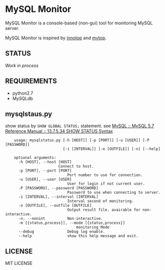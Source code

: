 MySQL Monitor
=============

MySQL Monitor is a console-based (non-gui) tool for monitoring MySQL server.

MySQL Monitor is inspired by [innotop](https://code.google.com/p/innotop/) and [mytop](http://jeremy.zawodny.com/mysql/mytop/).

STATUS
------
*Work in process*

REQUIREMENTS
------------

- python2.7
- MySQLdb

mysqlstaus.py
-------------
show status by `SHOW GLOBAL STATUS;` statement.
see [MySQL :: MySQL 5.7 Reference Manual :: 13.7.5.34 SHOW STATUS Syntax](http://dev.mysql.com/doc/refman/5.7/en/show-status.html)

```
    usage: mysqlstatus.py [-h [HOST]] [-p [PORT]] [-u [USER]] [-P [PASSWORD]]
                          [-i [INTERVAL]] [-o [OUTFILE]] [-n] [--help]

    optional arguments:
      -h [HOST], --host [HOST]
                        Connect to host.
      -p [PORT], --port [PORT]
                            Port number to use for connection.
      -u [USER], --user [USER]
                            User for login if not current user.
      -P [PASSWORD], --password [PASSWORD]
                            Password to use when connecting to server.
      -i [INTERVAL], --interval [INTERVAL]
                            Interval second of monitoring.
      -o [OUTFILE], --outfile [OUTFILE]
                            Output result file. avairable for non-interactive.
      -n, --nonint          Non-interactive.
      -m [{status,process}], --mode [{status,process}]
                                monitoring Mode
      --debug               Debug log enable.
      --help                show this help message and exit.

```

LICENSE
-------
MIT LICENSE
